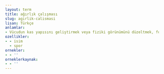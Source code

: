 ```yaml
---
layout: term
title: ağırlık çalışması
slug: agirlik-calismasi
lisan: Türkçe
anlamlar:
- Vücudun kas yapısını geliştirmek veya fiziki görünümünü düzeltmek, forma girmek amacıyla çeşitli ağırlıklarla yapılan egzersiz hareketleri
ozellikler:
- - isim
  - spor
ornekler:
- - ''
orneklerkaynak:
- - ''
---
```

